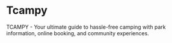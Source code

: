 # Tcampy
TCAMPY - Your ultimate guide to hassle-free camping with park information, online booking, and community experiences.
